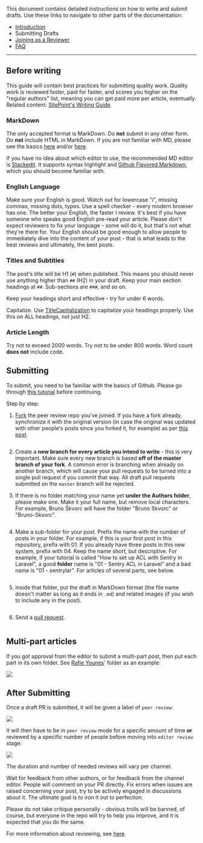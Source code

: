 This document contains detailed instructions on how to write and submit drafts. Use these links to navigate to other parts of the documentation:

- [Introduction](http://www.sitepoint.com/introduction-to-sitepoints-peer-review/)
- Submitting Drafts
- [Joining as a Reviewer](http://www.sitepoint.com/becoming-sitepoints-peer-reviewer-how-and-why/)
- [FAQ](http://sitepoint.com/sitepoints-peer-review-faq)

---

## Before writing

This guide will contain best practices for submitting quality work. Quality work is reviewed faster, paid for faster, and scores you higher on the "regular authors" list, meaning you can get paid more per article, eventually. Related content: [SitePoint's Writing Guide](http://www.sitepoint.com/writing-guidelines/).

### MarkDown

The only accepted format is MarkDown. Do **not** submit in any other form. Do **not** include HTML in MarkDown. If you are not familiar with MD, please see the basics [here](http://markdowntutorial.com/) and/or [here](https://guides.github.com/features/mastering-markdown).

If you have no idea about which editor to use, the recommended MD editor is [Stackedit](https://stackedit.io/editor). It supports syntax highlight and [Github Flavored Markdown](https://help.github.com/articles/github-flavored-markdown/), which you should become familiar with.

### English Language

Make sure your English is good. Watch out for lowercase "i", missing commas, missing dots, typos. Use a spell checker - every modern browser has one. The better your English, the faster I review. It's best if you have someone who speaks good English pre-read your article. Please don't expect reviewers to fix your language - some will do it, but that's not what they're there for. Your English should be good enough to allow people to immediately dive into the content of your post - that is what leads to the best reviews and ultimately, the best posts.

### Titles and Subtitles

The post's title will be H1 (`#`) when published. This means you should never use anything higher than `##` (H2) in your draft. Keep your main section headings at `##`. Sub-sections are `###`, and so on.

Keep your headings short and effective - try for under 6 words.

Capitalize. Use [TitleCapitalization](http://titlecapitalization.com) to capitalize your headings properly. Use this on ALL headings, not just H2.

### Article Length

Try not to exceed 2000 words. Try not to be under 800 words. Word count **does not** include code.

## Submitting

To submit, you need to be familiar with the basics of Github. Please go through [this tutorial](https://guides.github.com/activities/hello-world) before continuing.

Step by step:

1. [Fork](https://guides.github.com/activities/forking) the peer review repo you've joined. If you have a fork already, synchronize it with the original version (in case the original was updated with other people's posts since you forked it, for example) as per [this post](https://help.github.com/articles/syncing-a-fork/).

	<img data-gifffer="http://www.sitepoint.com/wp-content/uploads/2015/06/1434739145peers-forking.gif" />

2. Create a **new branch for every article you intend to write** - this is very important. Make sure every new branch is based **off of the master branch of your fork**. A common error is branching when already on another branch, which will cause your pull requests to be turned into a single pull request if you commit that way. All draft pull requests submitted on the `master` branch will be rejected.

	<script type="text/javascript" src="https://asciinema.org/a/21683.js" id="asciicast-21683" async></script>

2. If there is no folder matching your name yet **under the Authors folder**, please make one. Make it your full name, but remove local characters. For example, Bruno Škvorc will have the folder "Bruno Skvorc" or "Bruno-Skvorc".

	<img data-gifffer="http://www.sitepoint.com/wp-content/uploads/2015/06/1434742814peers-author-folder.gif" />

3. Make a sub-folder for your post. Prefix the name with the number of posts in your folder. For example, if this is your first post in this repository, prefix with 01. If you already have three posts in this new system, prefix with 04. Keep the name short, but descriptive. For example, if your tutorial is called "How to set up ACL with Sentry in Laravel", a good **folder** name is "01 - Sentry ACL in Laravel" and a bad name is "01 - sentrylar". For articles of several parts, see below.

	<img data-gifffer="http://www.sitepoint.com/wp-content/uploads/2015/06/1434742805peers-article-folder.gif" />

4. Inside that folder, put the draft in MarkDown format (the file name doesn't matter as long as it ends in `.md`) and related images (if you wish to include any in the post).

	<img data-gifffer="http://www.sitepoint.com/wp-content/uploads/2015/06/1434742797peers-article-draft.gif" />

5. Send a [pull request](https://help.github.com/articles/using-pull-requests/).

	<img data-gifffer="http://www.sitepoint.com/wp-content/uploads/2015/06/1434743210peers-example-pr.gif" />

## Multi-part articles

If you got approval from the editor to submit a multi-part post, then put each part in its own folder. See [Rafie Younes](http://www.sitepoint.com/author/yrafie/)' folder as an example:

![](http://www.sitepoint.com/wp-content/uploads/2015/05/1433237933Screenshot-2015-06-02-11.38.22.png)

## After Submitting

Once a draft PR is submitted, it will be given a label of `peer review`:

![](http://www.sitepoint.com/wp-content/uploads/2015/06/1433238647Screenshot-2015-06-02-11.50.35.png)

It will then have to be in `peer review` mode for a specific amount of time **or** reviewed by a specific number of people before moving into `editor review` stage:

![](http://www.sitepoint.com/wp-content/uploads/2015/06/1433238787Screenshot-2015-06-02-11.52.48.png)

The duration and number of needed reviews will vary per channel.

Wait for feedback from other authors, or for feedback from the channel editor. People will comment on your PR directly. Fix errors when issues are raised concerning your post, try to be actively engaged in discussions about it. The ultimate goal is to iron it out to perfection. 

Please do not take critique personally - obvious trolls will be banned, of course, but everyone in the repo will try to help you improve, and it is expected that you do the same.

For more information about reviewing, see [here](http://sitepoint.com/becoming-sitepoints-peer-reviewer).

<script src="http://dab1nmslvvntp.cloudfront.net/wp-content/uploads/2015/06/1434812097gifffer.min_.js"></script><script>window.onload=function() {Gifffer();}</script>
